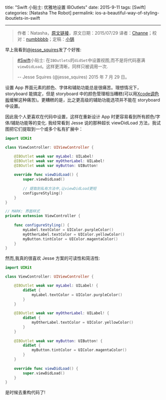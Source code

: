 title: "Swift 小贴士: 优雅地设置 IBOutlets"
date: 2015-9-11
tags: [Swift]
categories: [Natasha The Robot]
permalink: ios-a-beautiful-way-of-styling-iboutlets-in-swift

---
> 作者：Natasha，[原文链接](http://natashatherobot.com/ios-a-beautiful-way-of-styling-iboutlets-in-swift/)，原文日期：2015/07/29
> 译者：[Channe](undefined)；校对：[numbbbbb](https://github.com/numbbbbb)；定稿：[小锅](http://www.swiftyper.com/)
  







早上我看到[@jesse_squires](https://twitter.com/jesse_squires/)发了个好推:

> [#Swift](https://twitter.com/hashtag/Swift?src=hash)小贴士: 在`IBOutlets`的`didSet`中设置视图,而不是将代码塞满`viewDidLoad`。这样更清晰，同样只被调用一次.
>
> -- Jesse Squires (@jesse_squires) 2015 年 7 月 29 日。

设置 App 界面元素的颜色、字体和辅助功能总是很痛苦。理想情况下，storyboard 能搞定，但是 storyboard 中的颜色管理相当糟糕(可以用[Xcode调色板](http://natashatherobot.com/xcode-color-palette/)缓解这种痛苦)。更糟糕的是，比之更高级的辅助功能选项并不能在 storyboard 中设置。
<!--more-->
因此我个人更喜欢在代码中设置，这样在重新设计 App 时更容易看到所有颜色/字体/辅助功能等的变化. 我经常看到 Jesse 说的那种超长 viewDidLoad 方法，我试图把它们提取到一个或多个私有扩展中：

```swift
import UIKit

class ViewController: UIViewController {

    @IBOutlet weak var myLabel: UILabel!
    @IBOutlet weak var myOtherLabel: UILabel!
    @IBOutlet weak var myButton: UIButton!
    
    override func viewDidLoad() {
        super.viewDidLoad()
        
        // 提取到私有方法中,让viewDidLoad更短
        configureStyling()
    }
}

// MARK: 界面样式
private extension ViewController {
    
    func configureStyling() {
        myLabel.textColor = UIColor.purpleColor()
        myOtherLabel.textColor = UIColor.yellowColor()
        myButton.tintColor = UIColor.magentaColor()
    }
}
```

然而,我真的很喜欢 Jesse 方案的可读性和简洁性:

```swift
import UIKit

class ViewController: UIViewController {

    @IBOutlet weak var myLabel: UILabel! {
        didSet {
            myLabel.textColor = UIColor.purpleColor()
        }
    }
    
    @IBOutlet weak var myOtherLabel: UILabel! {
        didSet {
            myOtherLabel.textColor = UIColor.yellowColor()
        }
    }
    
    @IBOutlet weak var myButton: UIButton! {
        didSet {
            myButton.tintColor = UIColor.magentaColor()
        }
    }
    
    override func viewDidLoad() {
        super.viewDidLoad()
    }
}
```

是时候去重构代码了!
